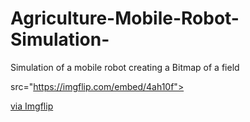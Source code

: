# Agriculture-Mobile-Robot-Simulation-
Simulation of a mobile robot creating a Bitmap of a field

 src="https://imgflip.com/embed/4ah10f"></iframe></div><p><a href="https://imgflip.com/gif/4ah10f">via Imgflip</a></p></div>
